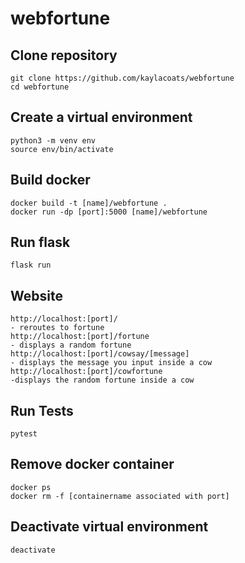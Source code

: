 # webfortune


## Clone repository
```
git clone https://github.com/kaylacoats/webfortune
cd webfortune
```

## Create a virtual environment
```
python3 -m venv env
source env/bin/activate
```

## Build docker
```
docker build -t [name]/webfortune .
docker run -dp [port]:5000 [name]/webfortune
```

## Run flask
```
flask run
```

## Website
```
http://localhost:[port]/
- reroutes to fortune
http://localhost:[port]/fortune
- displays a random fortune
http://localhost:[port]/cowsay/[message]
- displays the message you input inside a cow
http://localhost:[port]/cowfortune
-displays the random fortune inside a cow
```

## Run Tests
```
pytest
```

## Remove docker container
```
docker ps
docker rm -f [containername associated with port]
```

## Deactivate virtual environment
```
deactivate
```
